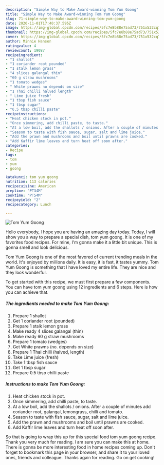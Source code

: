 ```yaml
---
description: "Simple Way to Make Award-winning Tom Yum Goong"
title: "Simple Way to Make Award-winning Tom Yum Goong"
slug: 71-simple-way-to-make-award-winning-tom-yum-goong
date: 2020-11-01T17:40:37.595Z
image: https://img-global.cpcdn.com/recipes/5fc7e8b88e75ad73/751x532cq70/tom-yum-goong-recipe-main-photo.jpg
thumbnail: https://img-global.cpcdn.com/recipes/5fc7e8b88e75ad73/751x532cq70/tom-yum-goong-recipe-main-photo.jpg
cover: https://img-global.cpcdn.com/recipes/5fc7e8b88e75ad73/751x532cq70/tom-yum-goong-recipe-main-photo.jpg
author: Minnie Hanson
ratingvalue: 4
reviewcount: 19087
recipeingredient:
- "1 shallot"
- "1 coriander root pounded"
- "1 stalk lemon grass"
- "4 slices galangal thin"
- "60 g straw mushrooms"
- "1 tomato wedges"
- " White prawns no depends on size"
- "1 Thai chilli halved length"
- " Lime juice fresh"
- "1 tbsp fish sauce"
- "1 tbsp sugar"
- "0.5 tbsp chilli paste"
recipeinstructions:
- "Heat chicken stock in pot."
- "Once simmering, add chilli paste, to taste."
- "At a low boil, add the shallots / onions. After a couple of minutes add coriander root, galangal, lemongrass, chilli and tomato."
- "Season to taste with fish sauce, sugar, salt and lime juice."
- "Add the prawn and mushrooms and boil until prawns are cooked."
- "Add Kaffir lime leaves and turn heat off soon after."
categories:
- Recipe
tags:
- tom
- yum
- goong

katakunci: tom yum goong 
nutrition: 113 calories
recipecuisine: American
preptime: "PT34M"
cooktime: "PT54M"
recipeyield: "2"
recipecategory: Lunch

---
```



![Tom Yum Goong](https://img-global.cpcdn.com/recipes/5fc7e8b88e75ad73/751x532cq70/tom-yum-goong-recipe-main-photo.jpg)

Hello everybody, I hope you are having an amazing day today. Today, I will show you a way to prepare a special dish, tom yum goong. It is one of my favorites food recipes. For mine, I'm gonna make it a little bit unique. This is gonna smell and look delicious.



Tom Yum Goong is one of the most favored of current trending meals in the world. It's enjoyed by millions daily. It is easy, it is fast, it tastes yummy. Tom Yum Goong is something that I have loved my entire life. They are nice and they look wonderful.


To get started with this recipe, we must first prepare a few components. You can have tom yum goong using 12 ingredients and 6 steps. Here is how you can achieve that.

<!--inarticleads1-->

##### The ingredients needed to make Tom Yum Goong:

1. Prepare 1 shallot
1. Get 1 coriander root (pounded)
1. Prepare 1 stalk lemon grass
1. Make ready 4 slices galangal (thin)
1. Make ready 60 g straw mushrooms
1. Prepare 1 tomato (wedges)
1. Get  White prawns (no. depends on size)
1. Prepare 1 Thai chilli (halved, length)
1. Take  Lime juice (fresh)
1. Take 1 tbsp fish sauce
1. Get 1 tbsp sugar
1. Prepare 0.5 tbsp chilli paste




<!--inarticleads2-->

##### Instructions to make Tom Yum Goong:

1. Heat chicken stock in pot.
1. Once simmering, add chilli paste, to taste.
1. At a low boil, add the shallots / onions. After a couple of minutes add coriander root, galangal, lemongrass, chilli and tomato.
1. Season to taste with fish sauce, sugar, salt and lime juice.
1. Add the prawn and mushrooms and boil until prawns are cooked.
1. Add Kaffir lime leaves and turn heat off soon after.




So that is going to wrap this up for this special food tom yum goong recipe. Thank you very much for reading. I am sure you can make this at home. There is gonna be more interesting food in home recipes coming up. Don't forget to bookmark this page in your browser, and share it to your loved ones, friends and colleague. Thanks again for reading. Go on get cooking!
